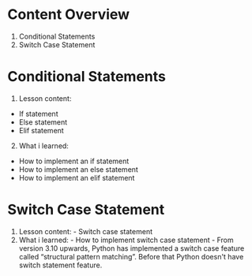 # Content Overview
  1. Conditional Statements
  2. Switch Case Statement
# Conditional Statements
  1. Lesson content:
  - If statement
  - Else statement
  - Elif statement
  2. What i learned:
  - How to implement an if statement
  - How to implement an else statement
  - How to implement an elif statement
# Switch Case Statement
  1. Lesson content:
    - Switch case statement
  1. What i learned:
    - How to implement switch case statement
    - From version 3.10 upwards, Python has implemented a switch case feature called “structural pattern matching”. Before that Python doesn't have switch statement feature.